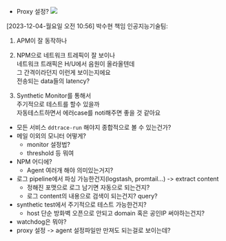 - Proxy 설정?
  ![](https://i.imgur.com/2RUM5F3.png)


[2023-12-04-월요일 오전 10:56] 박수현 책임 인공지능기술팀:  
1. APM이 잘 동작하나  
2. NPM으로 네트워크 트레픽이 잘 보이나  
네트워크 트래픽은 H/U에서 음원이 올라올텐데  
그 간격이라던지 이런게 보이는지에요  
전송되는 data들의 latency?  

3. Synthetic Monitor를 통해서  
주기적으로 테스트를 할수 있을까  
자동테스트하면서 에러case를 noti해주면 좋을 것 같아요


- 모든 서비스 `ddtrace-run` 해야지 종합적으로 볼 수 있는건가?
- 메일 이외의 모니터 어떻게?
	- monitor 설정법?
	- threshold 등 뭐여
- NPM 어디에?
	- Agent 여러개 해야 의미있는거지?
- 로그 pipeline에서 파싱 가능한건지(logstash, promtail...) -> extract content
	- 정해진 포맷으로 로그 남기면 자동으로 되는건지?
	- 로그 content의 내용으로 검색이 되는건지? query?
- synthetic test에서 주기적으로 테스트 가능한건지?
	- host 단순 방화벽 오픈으로 안되고 domain 혹은 공인IP 써야하는건지?
- watchdog은 뭐야?
- proxy 설정 -> agent 설정파일만 만져도 되는걸로 보이는데?